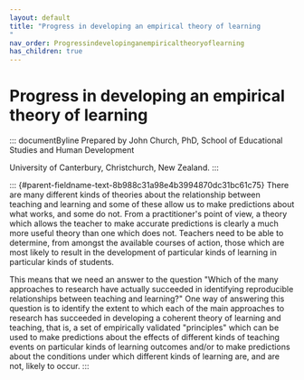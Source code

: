 ```yaml
---
layout: default
title: "Progress in developing an empirical theory of learning 
"
nav_order: Progressindevelopinganempiricaltheoryoflearning
has_children: true
---
```

# Progress in developing an empirical theory of learning 


::: documentByline
Prepared by John Church, PhD, School of Educational Studies and Human
Development

University of Canterbury, Christchurch, New Zealand.
:::

::: {#parent-fieldname-text-8b988c31a98e4b3994870dc31bc61c75}
There are many different kinds of theories about the relationship
between teaching and learning and some of these allow us to make
predictions about what works, and some do not. From a practitioner's
point of view, a theory which allows the teacher to make accurate
predictions is clearly a much more useful theory than one which does
not. Teachers need to be able to determine, from amongst the available
courses of action, those which are most likely to result in the
development of particular kinds of learning in particular kinds of
students.

This means that we need an answer to the question "Which of the many
approaches to research have actually succeeded in identifying
reproducible relationships between teaching and learning?" One way of
answering this question is to identify the extent to which each of the
main approaches to research has succeeded in developing a coherent
theory of learning and teaching, that is, a set of empirically validated
"principles" which can be used to make predictions about the effects of
different kinds of teaching events on particular kinds of learning
outcomes and/or to make predictions about the conditions under which
different kinds of learning are, and are not, likely to occur.
:::

